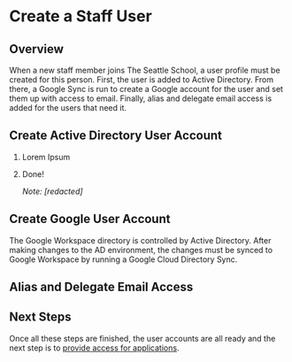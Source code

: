 # Create a Staff User

## Overview

When a new staff member joins The Seattle School, a user profile must be created for this person. First, the user is added to Active Directory. From there, a Google Sync is run to create a Google account for the user and set them up with access to email. Finally, alias and delegate email access is added for the users that need it.

## Create Active Directory User Account

1. Lorem Ipsum

2. Done!

    *Note: [redacted]*

## Create Google User Account

The Google Workspace directory is controlled by Active Directory. After making changes to the AD environment, the changes must be synced to Google Workspace by running a Google Cloud Directory Sync.

## Alias and Delegate Email Access

## Next Steps

Once all these steps are finished, the user accounts are all ready and the next step is to [provide access for applications](/tss-it-sop/applications-staff).